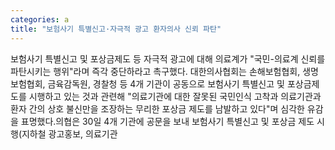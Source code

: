 ```yaml
---
categories: a
title: "보험사기 특별신고·자극적 광고 환자의사 신뢰 파탄"
---
```

보험사기 특별신고 및 포상금제도 등 자극적 광고에 대해 의료계가 "국민-의료계 신뢰를 파탄시키는 행위"라며 즉각 중단하라고 촉구했다. 대한의사협회는 손해보험협회, 생명보험협회, 금육감독원, 경찰청 등 4개 기관이 공동으로 보험사기 특별신고 및 포상금제도를 시행하고 있는 것과 관련해 "의료기관에 대한 잘못된 국민인식 고착과 의료기관과 환자 간의 상호 불신만을 조장하는 무리한 포상금 제도를 남발하고 있다"며 심각한 유감을 표명했다.의협은 30일 4개 기관에 공문을 보내 보험사기 특별신고 및 포상금 제도 시행(지하철 광고홍보, 의료기관